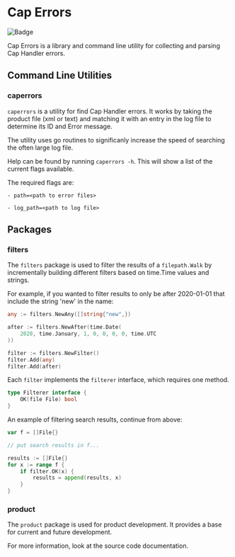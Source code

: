 # Cap Errors

![Badge](https://github.com/SaltyCatFish/caperrors/workflows/Go/badge.svg)

Cap Errors is a library and command line utility for collecting and parsing Cap Handler errors.

## Command Line Utilities

### caperrors

`caperrors` is a utility for find Cap Handler errors. It works by taking the product file (xml or text) and matching it with an entry in the log file to determine its ID and Error message.

The utility uses go routines to significanly increase the speed of searching the often large log file.

Help can be found by running `caperrors -h`. This will show a list of the current flags available.

The required flags are:

`- path=<path to error files>`

`- log_path=<path to log file>`

## Packages

### filters

The `filters` package is used to filter the results of a `filepath.Walk` by incrementally building different filters based on time.Time values and strings.

For example, if you wanted to filter results to only be after 2020-01-01 that include the string 'new' in the name:

```go
any := filters.NewAny([]string{"new",})

after := filters.NewAfter(time.Date(
    2020, time.January, 1, 0, 0, 0, 0, time.UTC
))

filter := filters.NewFilter()
filter.Add(any)
filter.Add(after)
```

Each `filter` implements the `filterer` interface, which requires one method.

```go
type Filterer interface {
    OK(file File) bool
}
```

An example of filtering search results, continue from above:

```go
var f = []File{}

// put search results in f...

results := []File{}
for x := range f {
    if filter.OK(x) {
        results = append(results, x)
    }
}
```

### product

The `product` package is used for product development. It provides a base for current and future development.

For more information, look at the source code documentation.
